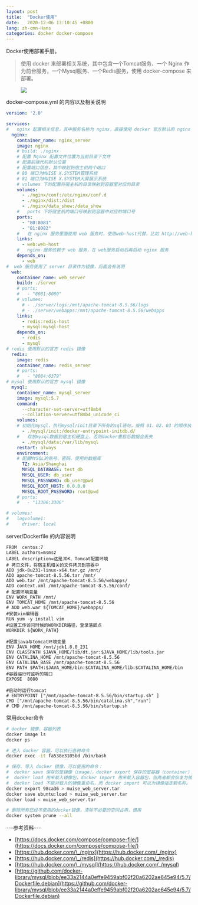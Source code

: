 ```yaml
---
layout: post
title:  "Docker使用"
date:   2020-12-06 13:10:45 +0800
lang: zh-cmn-Hans
categories: docker docker-compose
---
```

Docker使用部署手册。

> 使用 docker 来部署相关系统，其中包含一个Tomcat服务、一个 Nginx 作为前台服务，一个Mysql服务、一个Redis服务，使用 docker-compose 来部署。

<figure>
<a><img src="{{site.url}}/asstes/images/docker-path.png"></a>
</figure>

docker-compose.yml 的内容以及相关说明

```yaml
version: '2.0'

services: 
#   nginx 配置相关信息，其中服务名称为 nginx，直接使用 docker 官方默认的 nginx 镜像来配置，
  nginx:
    container_name: nginx_server
    image: nginx
    # build: ./nginx
    # 配置 Nginx 配置文件位置为当前目录下文件
    # 配置前端代码默认位置
    # 配置端口信息，其中映射到宿主机两个端口
    # 80 端口为MUISE X.SYSTEM管理系统
    # 81 端口为MUISE X.SYSTEM大屏展示系统
    # volumes 下的配置将宿主机的目录映射到容器里对应的目录
    volumes: 
      - ./nginx/conf:/etc/nginx/conf.d
      - ./nginx/dist:/dist
      - ./nginx/data_show:/data_show
    #   ports 下将宿主机的端口号映射到容器中对应的端口号
    ports:
      - "80:8081"
      - "81:8082"
    #   在 nginx 服务里面使用 web 服务时，使用web-host代替，比如 http://web-host:8081/api
    links:
      - web:web-host
    #   nginx 服务依赖于 web 服务，在 web服务启动后再启动 nginx 服务
    depends_on: 
      - web
#  web 服务使用了 server 目录作为镜像，后面会有说明
  web:
    container_name: web_server
    build: ./server
    # ports: 
    #   - "8081:8080"
    # volumes:
      # - ./server/logs:/mnt/apache-tomcat-8.5.56/logs
      # - ./server/webapps:/mnt/apache-tomcat-8.5.56/webapps
    links:
      - redis:redis-host
      - mysql:mysql-host
    depends_on: 
      - redis
      - mysql
# redis 使用默认的官方 redis 镜像
  redis:
    image: redis
    container_name: redis_server
    # ports:
    #   - "8084:6379"
# mysql 使用默认的官方 mysql 镜像
  mysql:
    container_name: mysql_server
    image: mysql:5.7
    command: 
      --character-set-server=utf8mb4 
      --collation-server=utf8mb4_unicode_ci
    volumes:
    # 初始化mysql，执行mysql/init目录下所有的sql语句，按照 01、02、03 的顺序执行
      - ./mysql/init:/docker-entrypoint-initdb.d/
    #   存放mysql数据到宿主机硬盘上，否则docker重启后数据会丢失
      - ./mysql/data:/var/lib/mysql
    restart: always
    environment:
    # 配置MYSQL的账号、密码、使用的数据库
      TZ: Asia/Shanghai
      MYSQL_DATABASE: test_db
      MYSQL_USER: db_user
      MYSQL_PASSWORD: db_user@pwd
      MYSQL_ROOT_HOST: 0.0.0.0
      MYSQL_ROOT_PASSWORD: root@pwd
    # ports:
    #   - "13306:3306"

# volumes:
#   logvolume1:
#     driver: local


```

server/Dockerfile 的内容说明

```docker
FROM  centos:7
LABEL authors=msmsz
LABEL description=这是JDK、Tomcat配置环境
# 拷贝文件，将宿主机相关的文件拷贝到容器中
ADD jdk-8u231-linux-x64.tar.gz /mnt/
ADD apache-tomcat-8.5.56.tar /mnt/
ADD web.tar /mnt/apache-tomcat-8.5.56/webapps/
ADD context.xml /mnt/apache-tomcat-8.5.56/conf/
# 配置环境变量
ENV WORK_PATH /mnt/
ENV TOMCAT_HOME /mnt/apache-tomcat-8.5.56
# ADD web.war ${TOMCAT_HOME}/webapps/
#安装vim编辑器
RUN yum -y install vim
#设置工作访问时候的WORKDIR路径，登录落脚点
WORKDIR ${WORK_PATH}

#配置java与tomcat环境变量
ENV JAVA_HOME /mnt/jdk1.8.0_231
ENV CLASSPATH $JAVA_HOME/lib/dt.jar:$JAVA_HOME/lib/tools.jar
ENV CATALINA_HOME /mnt/apache-tomcat-8.5.56
ENV CATALINA_BASE /mnt/apache-tomcat-8.5.56
ENV PATH $PATH:$JAVA_HOME/bin:$CATALINA_HOME/lib:$CATALINA_HOME/bin
#容器运行时监听的端口
EXPOSE  8080

#启动时运行tomcat
# ENTRYPOINT ["/mnt/apache-tomcat-8.5.56/bin/startup.sh" ]
CMD ["/mnt/apache-tomcat-8.5.56/bin/catalina.sh","run"]
# CMD /mnt/apache-tomcat-8.5.56/bin/startup.sh 

```

常用docker命令
```bash
# docker 镜像、容器列表
docker image ls
docker ps 

# 进入 docker 容器，可以执行各种命令
docker exec -it fa538e3105bd /bin/bash

# 保存、导入 docker 镜像，可以使用的命令：
#  docker save 保存的是镜像（image），docker export 保存的是容器（container）；
#  docker load 用来载入镜像包，docker import 用来载入容器包，但两者都会恢复为镜像；
#  docker load 不能对载入的镜像重命名，而 docker import 可以为镜像指定新名称。
docker export 98ca36 > muise_web_server.tar
docker save ubuntu:load > muise_web_server.tar
docker load < muise_web_server.tar

# 删除所有已经不使用的docker镜像，清除不必要的空间占用，慎用
docker system prune --all
```

---参考资料---
* [https://docs.docker.com/compose/compose-file/](https://docs.docker.com/compose/compose-file/)
* [https://hub.docker.com/\_/nginx](https://hub.docker.com/_/nginx)
* [https://hub.docker.com/\_/redis](https://hub.docker.com/_/redis)
* [https://hub.docker.com/\_/mysql](https://hub.docker.com/_/mysql)
* [https://github.com/docker-library/mysql/blob/ee33a2144a0effe9459abf02f20a6202ae645e94/5.7/Dockerfile.debian](https://github.com/docker-library/mysql/blob/ee33a2144a0effe9459abf02f20a6202ae645e94/5.7/Dockerfile.debian)